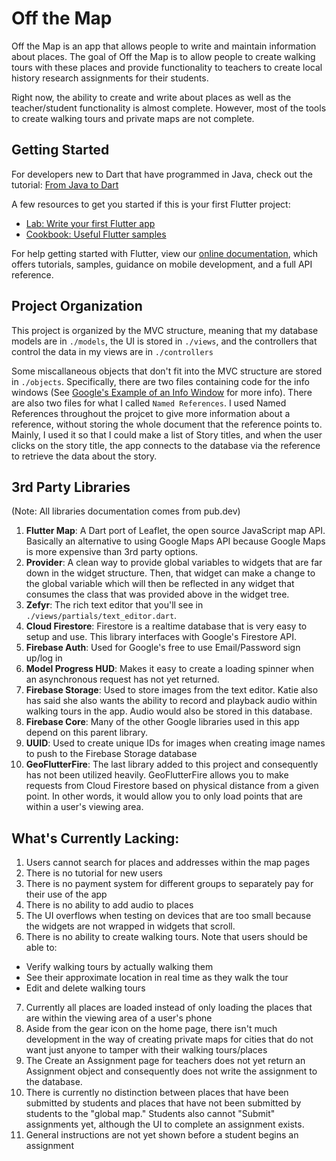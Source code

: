# Off the Map

Off the Map is an app that allows people to write and maintain information about places. The goal of Off the Map is to allow people to create walking tours with these places and provide functionality to teachers to create local history research assignments for their students.

Right now, the ability to create and write about places as well as the teacher/student functionality is almost complete. However, most of the tools to create walking tours and private maps are not complete.

## Getting Started

For developers new to Dart that have programmed in Java, check out the tutorial: [From Java to Dart](https://codelabs.developers.google.com/codelabs/from-java-to-dart/)

A few resources to get you started if this is your first Flutter project:

- [Lab: Write your first Flutter app](https://flutter.dev/docs/get-started/codelab)
- [Cookbook: Useful Flutter samples](https://flutter.dev/docs/cookbook)

For help getting started with Flutter, view our 
[online documentation](https://flutter.dev/docs), which offers tutorials, 
samples, guidance on mobile development, and a full API reference.

## Project Organization

This project is organized by the MVC structure, meaning that my database models are in `./models`, the UI is stored in `./views`, and the controllers that control the data in my views are in `./controllers`

Some miscallaneous objects that don't fit into the MVC structure are stored in `./objects`. Specifically, there are two files containing code for the info windows (See [Google's Example of an Info Window](https://developers.google.com/maps/documentation/javascript/examples/infowindow-simple) for more info). There are also two files for what I called `Named References`. I used Named References throughout the projcet to give more information about a reference, without storing the whole document that the reference points to. Mainly, I used it so that I could make a list of Story titles, and when the user clicks on the story title, the app connects to the database via the reference to retrieve the data about the story.

## 3rd Party Libraries 
(Note: All libraries documentation comes from pub.dev)
1. **Flutter Map**: A Dart port of Leaflet, the open source JavaScript map API. Basically an alternative to using Google Maps API because Google Maps is more expensive than 3rd party options.
2. **Provider**: A clean way to provide global variables to widgets that are far down in the widget structure. Then, that widget can make a change to the global variable which will then be reflected in any widget that consumes the class that was provided above in the widget tree.
3. **Zefyr**: The rich text editor that you'll see in `./views/partials/text_editor.dart`.
4. **Cloud Firestore**: Firestore is a realtime database that is very easy to setup and use. This library interfaces with Google's Firestore API.
5. **Firebase Auth**: Used for Google's free to use Email/Password sign up/log in
6. **Model Progress HUD**: Makes it easy to create a loading spinner when an asynchronous request has not yet returned.
7. **Firebase Storage**: Used to store images from the text editor. Katie also has said she also wants the ability to record and playback audio within walking tours in the app. Audio would also be stored in this database.
8. **Firebase Core**: Many of the other Google libraries used in this app depend on this parent library.
9. **UUID**: Used to create unique IDs for images when creating image names to push to the Firebase Storage database
10. **GeoFlutterFire**: The last library added to this project and consequently has not been utilized heavily. GeoFlutterFire allows you to make requests from Cloud Firestore based on physical distance from a given point. In other words, it would allow you to only load points that are within a user's viewing area.

## What's Currently Lacking:
1. Users cannot search for places and addresses within the map pages
2. There is no tutorial for new users
3. There is no payment system for different groups to separately pay for their use of the app
4. There is no ability to add audio to places
5. The UI overflows when testing on devices that are too small because the widgets are not wrapped in widgets that scroll.
6. There is no ability to create walking tours. Note that users should be able to:
  - Verify walking tours by actually walking them
  - See their approximate location in real time as they walk the tour
  - Edit and delete walking tours
7. Currently all places are loaded instead of only loading the places that are within the viewing area of a user's phone
8. Aside from the gear icon on the home page, there isn't much development in the way of creating private maps for cities that do not want just anyone to tamper with their walking tours/places
9. The Create an Assignment page for teachers does not yet return an Assignment object and consequently does not write the assignment to the database.
10. There is currently no distinction between places that have been submitted by students and places that have not been submitted by students to the "global map." Students also cannot "Submit" assignments yet, although the UI to complete an assignment exists.
11. General instructions are not yet shown before a student begins an assignment